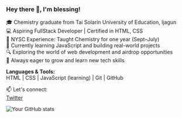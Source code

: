 ### Hey there 👋, I'm blessing!

🎓 Chemistry graduate from Tai Solarin University of Education, Ijagun  
💻 Aspiring FullStack Developer | Certified in HTML, CSS  
🧪 NYSC Experience: Taught Chemistry for one year (Sept–July)  
🌱 Currently learning JavaScript and building real-world projects  
🔍 Exploring the world of web development and airdrop opportunities  
🚀 Always eager to grow and learn new tech skills  

**Languages & Tools:**  
HTML | CSS | JavaScript (learning) | Git | GitHub

📫 Let's connect:  
[Twitter](https://twitter.com/solarinmoreble)

![Your GitHub stats](https://github-readme-stats.vercel.app/api?username=solarin12&show_icons=true&theme=dracula)

<!---
Solarin12/Solarin12 is a ✨ special ✨ repository because its `README.md` (this file) appears on your GitHub profile.
You can click the Preview link to take a look at your changes.
--->
